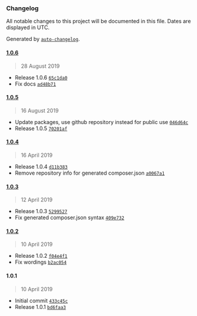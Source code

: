 ### Changelog

All notable changes to this project will be documented in this file. Dates are displayed in UTC.

Generated by [`auto-changelog`](https://github.com/CookPete/auto-changelog).

#### [1.0.6](https://github.com/magesuite/theme-generator/compare/1.0.5...1.0.6)

> 28 August 2019

- Release 1.0.6 [`65c1da0`](https://github.com/magesuite/theme-generator/commit/65c1da07a6852a4f70eae22ab878e8c840718138)
- Fix docs [`ad48b71`](https://github.com/magesuite/theme-generator/commit/ad48b7161b6c59848051cb59bca7860cfc5c4f37)

#### [1.0.5](https://github.com/magesuite/theme-generator/compare/1.0.4...1.0.5)

> 16 August 2019

- Update packages, use github repository instead for public use [`046d64c`](https://github.com/magesuite/theme-generator/commit/046d64c08ba5d5f85729484e66637329c91df513)
- Release 1.0.5 [`70201af`](https://github.com/magesuite/theme-generator/commit/70201afee29aec9370db1a6eb49c653894572a05)

#### [1.0.4](https://github.com/magesuite/theme-generator/compare/1.0.3...1.0.4)

> 16 April 2019

- Release 1.0.4 [`d11b383`](https://github.com/magesuite/theme-generator/commit/d11b38351785c8a4b083a1eddfcb0aaebf2d88b8)
- Remove repository info for generated composer.json [`a0067a1`](https://github.com/magesuite/theme-generator/commit/a0067a128b8a4f31e6332e50d75e9038f20affe7)

#### [1.0.3](https://github.com/magesuite/theme-generator/compare/1.0.2...1.0.3)

> 12 April 2019

- Release 1.0.3 [`5299527`](https://github.com/magesuite/theme-generator/commit/52995279e80c4693cba5de65a7333b33e19e22a1)
- Fix generated composer.json syntax [`409e732`](https://github.com/magesuite/theme-generator/commit/409e732e53c46acfae587b30f188566e5dc7df24)

#### [1.0.2](https://github.com/magesuite/theme-generator/compare/1.0.1...1.0.2)

> 10 April 2019

- Release 1.0.2 [`f04e4f1`](https://github.com/magesuite/theme-generator/commit/f04e4f11160d27efedc7ffdbc67b2d7f35a3c123)
- Fix wordings [`b2ac054`](https://github.com/magesuite/theme-generator/commit/b2ac0540d4e17454f9e1e51edca603967d92f870)

#### 1.0.1

> 10 April 2019

- Initial commit [`433c45c`](https://github.com/magesuite/theme-generator/commit/433c45cb56a7d04d77323e5dac556d0bba2fa838)
- Release 1.0.1 [`bd6faa3`](https://github.com/magesuite/theme-generator/commit/bd6faa366e324ad4b52b63641610f866979c41f0)
